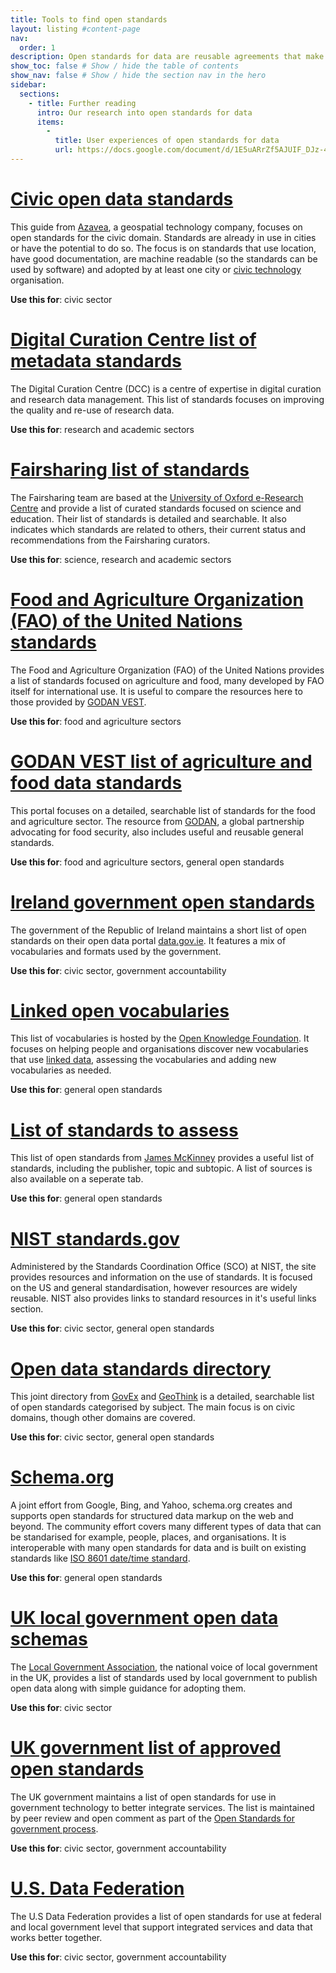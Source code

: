 ```yaml
---
title: Tools to find open standards
layout: listing #content-page
nav:
  order: 1
description: Open standards for data are reusable agreements that make it easier for people and organisations to publish, access, share and use better quality data. This guide helps you find existing open standards from lists, directories and other useful resources.
show_toc: false # Show / hide the table of contents
show_nav: false # Show / hide the section nav in the hero
sidebar:
  sections:
    - title: Further reading
      intro: Our research into open standards for data
      items:
        -          
          title: User experiences of open standards for data
          url: https://docs.google.com/document/d/1E5uARrZf5AJUIF_DJz-42_793EY_Dwk7n7B3bMn3x5A/edit?usp=sharing
---
```


# [Civic open data standards](https://azavea.gitbooks.io/open-data-standards/content/)

This guide from [Azavea](http://www.azavea.com/), a geospatial technology company, focuses on open standards for the civic domain. Standards are already in use in cities or have the potential to do so. The focus is on standards that use location, have good documentation, are machine readable (so the standards can be used by software) and adopted by at least one city or [civic technology](https://www.forbes.com/sites/quora/2017/09/19/what-is-civic-technology/#1025cfc3ecc) organisation. 

**Use this for**: civic sector

# [Digital Curation Centre list of metadata standards](http://www.dcc.ac.uk/resources/metadata-standards/list)

The Digital Curation Centre (DCC) is a centre of expertise in digital curation and research data management. This list of standards focuses on improving the quality and re-use of research data.

**Use this for**: research and academic sectors

# [Fairsharing list of standards](https://fairsharing.org/standards/)

The Fairsharing team are based at the [University of Oxford e-Research Centre](http://www.oerc.ox.ac.uk/) and provide a list of curated standards focused on science and education. Their list of standards is detailed and searchable. It also indicates which standards are related to others, their current status and recommendations from the Fairsharing curators.

**Use this for**: science, research and academic sectors

# [Food and Agriculture Organization (FAO) of the United Nations standards](http://www.fao.org/statistics/standards/en/)

The Food and Agriculture Organization (FAO) of the United Nations provides a list of standards focused on agriculture and food, many developed by FAO itself for international use. It is useful to compare the resources here to those provided by [GODAN VEST](http://vest.agrisemantics.org/ ). 

**Use this for**: food and agriculture sectors

# [GODAN VEST list of agriculture and food data standards](http://vest.agrisemantics.org/)

This portal focuses on a detailed, searchable list of standards for the food and agriculture sector. The resource from [GODAN](http://www.godan.info/), a global partnership advocating for food security, also includes useful and reusable general standards.

**Use this for**: food and agriculture sectors, general open standards

# [Ireland government open standards](https://data.gov.ie/openstandard)

The government of the Republic of Ireland maintains a short list of open standards on their open data portal [data.gov.ie](https://data.gov.ie). It features a mix of vocabularies and formats used by the government.

**Use this for**: civic sector, government accountability

# [Linked open vocabularies](http://lov.okfn.org/dataset/lov/about)

This list of vocabularies is hosted by the [Open Knowledge Foundation](http://okfn.org/). It focuses on helping people and organisations discover new vocabularies that use [linked data](http://linkeddata.org/), assessing the vocabularies and adding new vocabularies as needed.

**Use this for**:  general open standards

# [List of standards to assess](https://docs.google.com/spreadsheets/d/1r7OByH4IeFHzot43nayjlplgEHHW91I4uBIUn59SKgU/edit#gid=0)

This list of open standards from [James McKinney](https://twitter.com/mckinneyjames) provides a useful list of standards, including the publisher, topic and subtopic. A list of sources is also available on a seperate tab.

**Use this for**: general open standards

# [NIST standards.gov](https://www.nist.gov/standardsgov/resources/useful-links)

Administered by the Standards Coordination Office (SCO) at NIST, the site provides resources and information on the use of standards. It is focused on the US and general standardisation, however resources are widely reusable. NIST also provides links to standard resources in it's useful links section.

**Use this for**: civic sector, general open standards

# [Open data standards directory](http://datastandards.directory/) 

This joint directory from [GovEx](https://govex.jhu.edu/) and [GeoThink](http://geothink.ca/) is a detailed, searchable list of open standards categorised by subject. The main focus is on civic domains, though other domains are covered. 

**Use this for**: civic sector, general open standards

# [Schema.org](http://schema.org/)

A joint effort from Google, Bing, and Yahoo, schema.org creates and supports open standards for structured data markup on the web and beyond. The community effort covers many different types of data that can be standarised for example, people, places, and organisations. It is interoperable with many open standards for data and is built on existing standards like [ISO 8601 date/time standard](http://en.wikipedia.org/wiki/ISO_8601).  

**Use this for**: general open standards

# [UK local government open data schemas](http://schemas.opendata.esd.org.uk/)

The [Local Government Association](https://www.local.gov.uk/), the national voice of local government in the UK,  provides a list of standards used by local government to publish open data along with simple guidance for adopting them. 

**Use this for**: civic sector

# [UK government list of approved open standards](https://www.gov.uk/government/publications/open-standards-for-government) 

The UK government maintains a list of open standards for use in government technology to better integrate services. The list is maintained by peer review and open comment as part of the [Open Standards for government process](https://www.gov.uk/government/collections/open-standards-for-government-data-and-technology).

**Use this for**: civic sector, government accountability

# [U.S. Data Federation](https://federation.data.gov/)

The U.S Data Federation provides a list of open standards for use at federal and local government level that support integrated services and data that works better together.

**Use this for**: civic sector, government accountability


